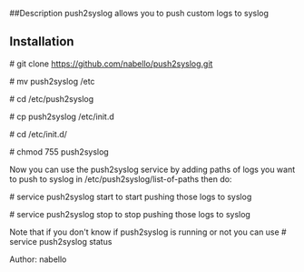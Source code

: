 
##Description
push2syslog allows you to push custom logs to syslog

## Installation

\# git clone https://github.com/nabello/push2syslog.git

\# mv push2syslog /etc

\# cd /etc/push2syslog

\# cp push2syslog /etc/init.d

\# cd /etc/init.d/

\# chmod 755 push2syslog


Now you can use the push2syslog service by adding paths of logs you want to push to syslog in 
/etc/push2syslog/list-of-paths then do:

\# service push2syslog start
to start pushing those logs to syslog

\# service push2syslog stop
to stop pushing those logs to syslog

Note that if you don't know if push2syslog is running or not you can use
\# service push2syslog status


Author: nabello